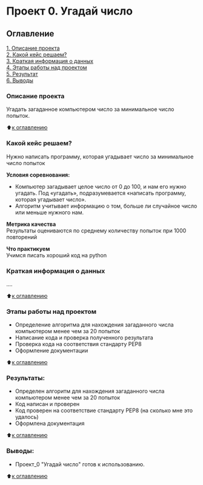 # Проект 0. Угадай число

## Оглавление  
[1. Описание проекта](https://github.com/Tatiana-Davydova/sf_data_science/blob/main/project_0/README.md#Описание-проекта)  
[2. Какой кейс решаем?](https://github.com/Tatiana-Davydova/sf_data_science/blob/main/project_0/README.md#Какой-кейс-решаем)  
[3. Краткая информация о данных](https://github.com/Tatiana-Davydova/sf_data_science/blob/main/project_0/README.md#Краткая-информация-о-данных)  
[4. Этапы работы над проектом](https://github.com/Tatiana-Davydova/sf_data_science/blob/main/project_0/README.md#Этапы-работы-над-проектом)  
[5. Результат](https://github.com/Tatiana-Davydova/sf_data_science/blob/main/project_0/README.md#Результат)    
[6. Выводы](https://github.com/Tatiana-Davydova/sf_data_science/blob/main/project_0/README.md#Выводы) 

### Описание проекта    
Угадать загаданное компьютером число за минимальное число попыток.

:arrow_up:[к оглавлению](https://github.com/Tatiana-Davydova/sf_data_science/blob/main/project_0/README.md#Оглавление)


### Какой кейс решаем?    
Нужно написать программу, которая угадывает число за минимальное число попыток

**Условия соревнования:**  
- Компьютер загадывает целое число от 0 до 100, и нам его нужно угадать. Под «угадать», подразумевается «написать программу, которая угадывает число».
- Алгоритм учитывает информацию о том, больше ли случайное число или меньше нужного нам.

**Метрика качества**     
Результаты оцениваются по среднему количеству попыток при 1000 повторений

**Что практикуем**     
Учимся писать хороший код на python


### Краткая информация о данных
....
  
:arrow_up:[к оглавлению](.README.md#Оглавление)


### Этапы работы над проектом  
- Определение алгоритма для нахождения загаданного числа компьютером менее чем за 20 попыток
- Написание кода и проверка полученного результата
- Проверка кода на соответствия стандарту PEP8
- Оформление документации

:arrow_up:[к оглавлению](.README.md#Оглавление)


### Результаты:  
- Определен алгоритм для нахождения загаданного числа компьютером менее чем за 20 попыток
- Код написан и проверен
- Код проверен на соответствие стандарту PEP8 (на сколько мне это удалось)
- Оформлена документация

:arrow_up:[к оглавлению](.README.md#Оглавление)


### Выводы:  
- Проект_0 "Угадай число" готов к использованию.

:arrow_up:[к оглавлению](.README.md#Оглавление)